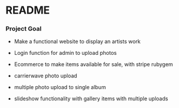 # README

### Project Goal

- Make a functional website to display an artists work
- Login function for admin to upload photos
- Ecommerce to make items available for sale, with stripe rubygem

- carrierwave photo upload
- multiple photo upload to single album
- slideshow functionality with gallery items with multiple uploads